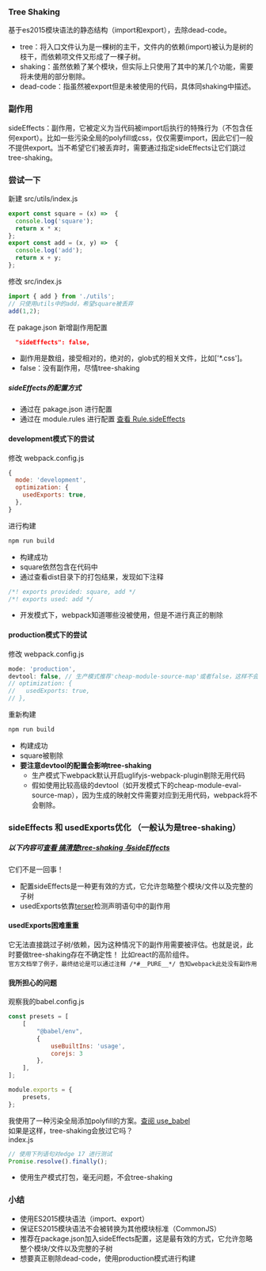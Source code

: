 ### Tree Shaking
基于es2015模块语法的静态结构（import和export），去除dead-code。  
- tree：将入口文件认为是一棵树的主干，文件内的依赖(import)被认为是树的枝干，而依赖项文件又形成了一棵子树。
- shaking：虽然依赖了某个模块，但实际上只使用了其中的某几个功能，需要将未使用的部分剔除。
- dead-code：指虽然被export但是未被使用的代码，具体同shaking中描述。

### 副作用
sideEffects：副作用，它被定义为当代码被import后执行的特殊行为（不包含任何export）。比如一些污染全局的polyfill或css，仅仅需要import，因此它们一般不提供export。当不希望它们被丢弃时，需要通过指定sideEffects让它们跳过tree-shaking。

### 尝试一下
新建 src/utils/index.js
```js
export const square = (x) =>  {
  console.log('square');
  return x * x;
};
export const add = (x, y) =>  {
  console.log('add');
  return x + y;
};
```
修改 src/index.js
```js
import { add } from './utils';
// 只使用utils中的add，希望square被丢弃
add(1,2);
```
在 pakage.json 新增副作用配置 
```json
  "sideEffects": false,
```
- 副作用是数组，接受相对的，绝对的，glob式的相关文件，比如['*.css']。
- false：没有副作用，尽情tree-shaking
##### sideEffects的配置方式
- 通过在 pakage.json 进行配置
- 通过在 module.rules 进行配置 [查看 Rule.sideEffects](https://webpack.js.org/configuration/module/#rulesideeffects)

#### development模式下的尝试
修改 webpack.config.js
```js
{
  mode: 'development',
  optimization: {
    usedExports: true,
  },
}
```
进行构建
```bash
npm run build
```
- 构建成功
- square依然包含在代码中
- 通过查看dist目录下的打包结果，发现如下注释
```js
/*! exports provided: square, add */
/*! exports used: add */
```
- 开发模式下，webpack知道哪些没被使用，但是不进行真正的剔除

#### production模式下的尝试
修改 webpack.config.js
```js
mode: 'production',
devtool: false, // 生产模式推荐'cheap-module-source-map'或者false，这样不会影响tree-shaking
// optimization: {
//   usedExports: true,
// },
```
重新构建
```bash
npm run build
```
- 构建成功
- square被剔除
- **要注意devtool的配置会影响tree-shaking**
  - 生产模式下webpack默认开启uglifyjs-webpack-plugin剔除无用代码
  - 假如使用比较高级的devtool（如开发模式下的cheap-module-eval-source-map），因为生成的映射文件需要对应到无用代码，webpack将不会剔除。

### sideEffects 和 usedExports优化 （一般认为是tree-shaking） 
##### 以下内容可[查看 搞清楚tree-shaking 与sideEffects](https://webpack.js.org/guides/tree-shaking/#clarifying-tree-shaking-and-sideeffects)
它们不是一回事！
- 配置sideEffects是一种更有效的方式，它允许忽略整个模块/文件以及完整的子树
- usedExports依靠[terser](https://github.com/terser/terser)检测声明语句中的副作用
#### usedExports困难重重
它无法直接跳过子树/依赖，因为这种情况下的副作用需要被评估。也就是说，此时要做tree-shaking存在不确定性！ 比如react的高阶组件。  
```官方文档举了例子，最终结论是可以通过注释 /*#__PURE__*/ 告知webpack此处没有副作用```  

#### 我所担心的问题
观察我的babel.config.js
```js
const presets = [
	[
		"@babel/env",
		{
			useBuiltIns: 'usage',
			corejs: 3
		},
	],
];

module.exports = {
	presets,
};
```

我使用了一种污染全局添加polyfill的方案。[查阅 use_babel](https://github.com/shownoso/use_babel7_4)  
如果是这样，tree-shaking会放过它吗？  
index.js 
```js
// 使用下列语句对edge 17 进行测试
Promise.resolve().finally();
```
- 使用生产模式打包，毫无问题，不会tree-shaking





### 小结
- 使用ES2015模块语法（import、export）
- 保证ES2015模块语法不会被转换为其他模块标准（CommonJS）
- 推荐在package.json加入sideEffects配置，这是最有效的方式，它允许忽略整个模块/文件以及完整的子树
- 想要真正剔除dead-code，使用production模式进行构建




